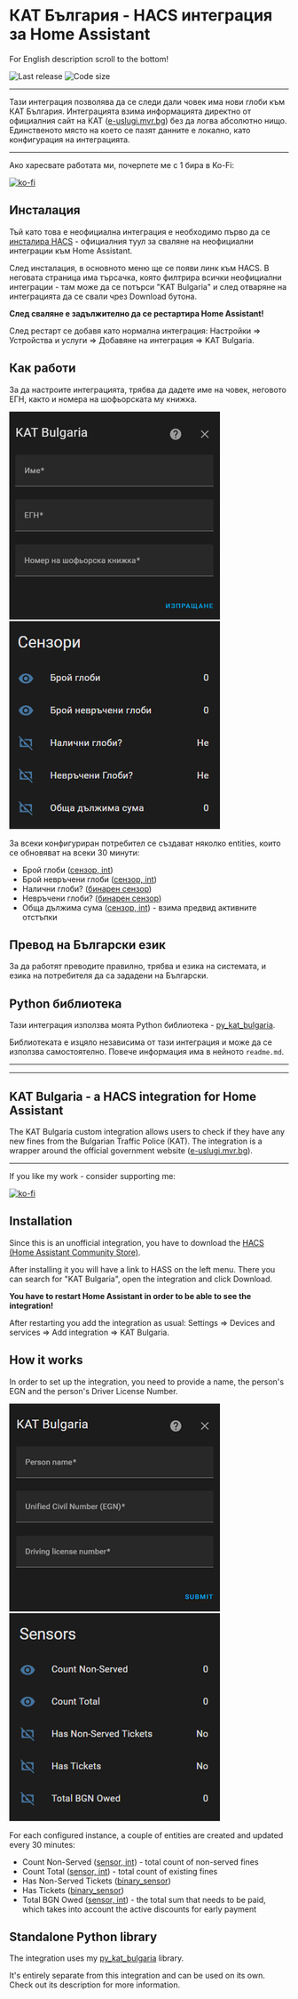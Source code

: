 # КАТ България - HACS интеграция за Home Assistant

For English description scroll to the bottom!

![Last release](https://img.shields.io/github/release-date/nedevski/hacs_kat_bulgaria?style=flat-square)
![Code size](https://img.shields.io/github/languages/code-size/nedevski/hacs_kat_bulgaria?style=flat-square)

---

Тази интеграция позволява да се следи дали човек има нови глоби към КАТ България. Интеграцията взима информацията директно от официалния сайт на КАТ ([e-uslugi.mvr.bg](https://e-uslugi.mvr.bg/services/kat-obligations)) без да логва абсолютно нищо. Единственото място на което се пазят данните е локално, като конфигурация на интеграцията.

---

Ако харесвате работата ми, почерпете ме с 1 бира в Ko-Fi:

[![ko-fi](https://ko-fi.com/img/githubbutton_sm.svg)](https://ko-fi.com/nedevski/tip)

## Инсталация

Тъй като това е неофициална интеграция е необходимо първо да се [инсталира HACS](https://hacs.xyz/docs/setup/download) - официалния туул за сваляне на неофициални интеграции към Home Assistant.

След инсталация, в основното меню ще се появи линк към HACS. В неговата страница има търсачка, която филтрира всички неофициални интеграции - там може да се потърси "KAT Bulgaria" и след отваряне на интеграцията да се свали чрез Download бутона.

**След сваляне е задължително да се рестартира Home Assistant!**

След рестарт се добавя като нормална интеграция: Настройки => Устройства и услуги => Добавяне на интеграция => KAT Bulgaria.

## Как работи

За да настроите интеграцията, трябва да дадете име на човек, неговото ЕГН, както и номера на шофьорската му книжка.

![Config flow](https://raw.githubusercontent.com/Nedevski/hass_kat_bulgaria/main/docs/config-flow-bg.jpg)
![Config flow](https://raw.githubusercontent.com/Nedevski/hass_kat_bulgaria/main/docs/sensors-bg.jpg)

За всеки конфигуриран потребител се създават няколко entities, които се обновяват на всеки 30 минути:

- Брой глоби ([сензор, int](https://www.home-assistant.io/integrations/binary_sensor/))
- Брой невръчени глоби ([сензор, int](https://www.home-assistant.io/integrations/binary_sensor/))
- Налични глоби? ([бинарен сензор](https://www.home-assistant.io/integrations/binary_sensor/))
- Невръчени глоби? ([бинарен сензор](https://www.home-assistant.io/integrations/binary_sensor/))
- Обща дължима сума ([сензор, int](https://www.home-assistant.io/integrations/binary_sensor/)) - взима предвид активните отстъпки

## Превод на Български език

За да работят преводите правилно, трябва и езика на системата, и езика на потребителя да са зададени на Български.

## Python библиотека

Тази интеграция използва моята Python библиотека - [py_kat_bulgaria](https://github.com/Nedevski/py_kat_bulgaria).

Библиотеката е изцяло независима от тази интеграция и може да се използва самостоятелно. Повече информация има в нейното `readme.md`.

---

---

## KAT Bulgaria - a HACS integration for Home Assistant

The KAT Bulgaria custom integration allows users to check if they have any new fines from the Bulgarian Traffic Police (KAT). The integration is a wrapper around the official government website ([e-uslugi.mvr.bg](https://e-uslugi.mvr.bg/services/kat-obligations)).

---

If you like my work - consider supporting me:

[![ko-fi](https://ko-fi.com/img/githubbutton_sm.svg)](https://ko-fi.com/nedevski/tip)

## Installation

Since this is an unofficial integration, you have to download the [HACS (Home Assistant Community Store)](https://hacs.xyz/docs/setup/download).

After installing it you will have a link to HASS on the left menu. There you can search for "KAT Bulgaria", open the integration and click Download.

**You have to restart Home Assistant in order to be able to see the integration!**

After restarting you add the integration as usual: Settings => Devices and services => Add integration => KAT Bulgaria.

## How it works

In order to set up the integration, you need to provide a name, the person's EGN and the person's Driver License Number.

![Config flow](https://raw.githubusercontent.com/Nedevski/hass_kat_bulgaria/main/docs/config-flow-en.jpg)
![Config flow](https://raw.githubusercontent.com/Nedevski/hass_kat_bulgaria/main/docs/sensors-en.jpg)

For each configured instance, a couple of entities are created and updated every 30 minutes:

- Count Non-Served ([sensor, int](https://www.home-assistant.io/integrations/binary_sensor/)) - total count of non-served fines
- Count Total ([sensor, int](https://www.home-assistant.io/integrations/binary_sensor/)) - total count of existing fines
- Has Non-Served Tickets ([binary_sensor](https://www.home-assistant.io/integrations/binary_sensor/))
- Has Tickets ([binary_sensor](https://www.home-assistant.io/integrations/binary_sensor/))
- Total BGN Owed ([sensor, int](https://www.home-assistant.io/integrations/binary_sensor/)) - the total sum that needs to be paid, which takes into account the active discounts for early payment

## Standalone Python library

The integration uses my [py_kat_bulgaria](https://github.com/Nedevski/py_kat_bulgaria) library.

It's entirely separate from this integration and can be used on its own. Check out its description for more information.
